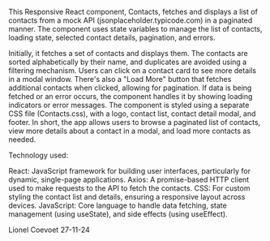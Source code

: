 This Responsive React component, Contacts, fetches and displays a list of contacts from a mock API (jsonplaceholder.typicode.com) in a paginated manner. The component uses state variables to manage the list of contacts, loading state, selected contact details, pagination, and errors.

Initially, it fetches a set of contacts and displays them. The contacts are sorted alphabetically by their name, and duplicates are avoided using a filtering mechanism.
Users can click on a contact card to see more details in a modal window.
There's also a "Load More" button that fetches additional contacts when clicked, allowing for pagination.
If data is being fetched or an error occurs, the component handles it by showing loading indicators or error messages.
The component is styled using a separate CSS file (Contacts.css), with a logo, contact list, contact detail modal, and footer.
In short, the app allows users to browse a paginated list of contacts, view more details about a contact in a modal, and load more contacts as needed.

Technology used:

React: JavaScript framework for building user interfaces, particularly for dynamic, single-page applications.
Axios: A promise-based HTTP client used to make requests to the API to fetch the contacts.
CSS: For custom styling the contact list and details, ensuring a responsive layout across devices.
JavaScript: Core language to handle data fetching, state management (using useState), and side effects (using useEffect).

Lionel Coevoet 27-11-24